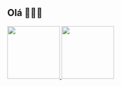 ## Olá 👋🏻😸



<div>
<a href="https://github.com/E-AhrixOne">
<img loading="lazy" height="120em" src="https://github-readme-stats.vercel.app/api?username=E-AhrixOne&show_icons=true&theme=dracula&include_all_commits=true&count_private=true"/>
<img loading="lazy" height="120em" src="https://github-readme-stats.vercel.app/api/top-langs/?username=E-AhrixOne&layout=compact&langs_count=7&theme=dracula"/>
</div>
